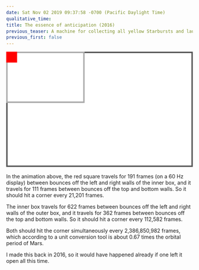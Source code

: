 ```yaml
---
date: Sat Nov 02 2019 09:37:58 -0700 (Pacific Daylight Time)
qualitative_time: 
title: The essence of anticipation (2016)
previous_teaser: A machine for collecting all yellow Starbursts and launching them into the sun
previous_first: false
---
```

![](/assets/2019/eoa-eoa.svg)

In the animation above,
the red square travels for 191 frames (on a 60 Hz display) between bounces off the left and right walls of the inner box, and
it travels for 111 frames between bounces off the top and bottom walls.
So it should hit a corner every 21,201 frames.

The inner box travels for 622 frames between bounces off the left and right walls of the outer box, and
it travels for 362 frames between bounces off the top and bottom walls.
So it should hit a corner every 112,582 frames.

Both should hit the corner simultaneously every 2,386,850,982 frames, which according to a unit conversion tool is about 0.67 times the orbital period of Mars.

I made this back in 2016, so it would have happened already if one left it open all this time.
